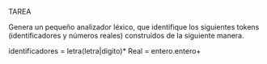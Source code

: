 TAREA 

Genera un pequeño analizador léxico, que identifique los siguientes tokens (identificadores y números reales) construidos de la siguiente manera.

identificadores = letra(letra|digito)*
Real = entero.entero+
